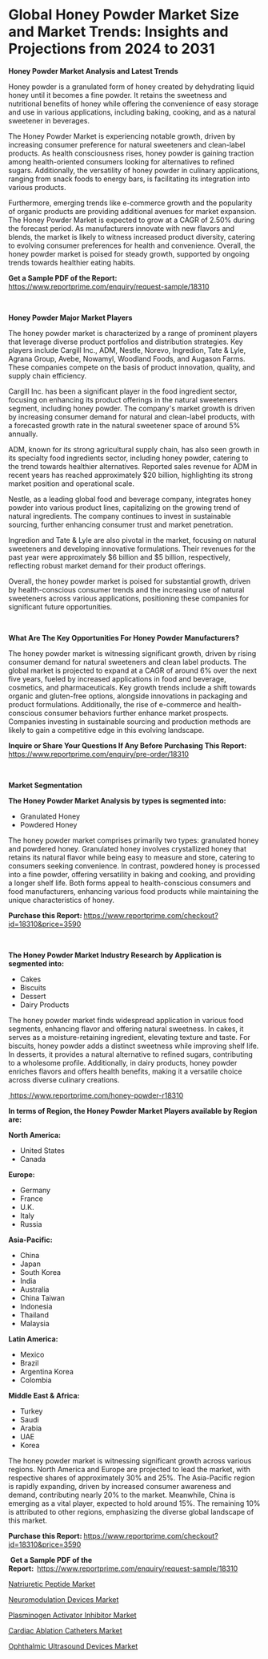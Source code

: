 <p><h1>Global Honey Powder Market Size and Market Trends: Insights and Projections from 2024 to 2031</h1></p><p><strong>Honey Powder Market Analysis and Latest Trends</strong></p>
<p><p>Honey powder is a granulated form of honey created by dehydrating liquid honey until it becomes a fine powder. It retains the sweetness and nutritional benefits of honey while offering the convenience of easy storage and use in various applications, including baking, cooking, and as a natural sweetener in beverages.</p><p>The Honey Powder Market is experiencing notable growth, driven by increasing consumer preference for natural sweeteners and clean-label products. As health consciousness rises, honey powder is gaining traction among health-oriented consumers looking for alternatives to refined sugars. Additionally, the versatility of honey powder in culinary applications, ranging from snack foods to energy bars, is facilitating its integration into various products.</p><p>Furthermore, emerging trends like e-commerce growth and the popularity of organic products are providing additional avenues for market expansion. The Honey Powder Market is expected to grow at a CAGR of 2.50% during the forecast period. As manufacturers innovate with new flavors and blends, the market is likely to witness increased product diversity, catering to evolving consumer preferences for health and convenience. Overall, the honey powder market is poised for steady growth, supported by ongoing trends towards healthier eating habits.</p></p>
<p><strong>Get a Sample PDF of the Report:&nbsp;</strong> <a href="https://www.reportprime.com/enquiry/request-sample/18310?utm_campaign=101&utm_medium=2&utm_source=Github&utm_content=ia&utm_term=21112024&utm_id=honey-powder">https://www.reportprime.com/enquiry/request-sample/18310</a></p>
<p>&nbsp;</p>
<p><strong>Honey Powder Major Market Players</strong></p>
<p><p>The honey powder market is characterized by a range of prominent players that leverage diverse product portfolios and distribution strategies. Key players include Cargill Inc., ADM, Nestle, Norevo, Ingredion, Tate & Lyle, Agrana Group, Avebe, Nowamyl, Woodland Foods, and Augason Farms. These companies compete on the basis of product innovation, quality, and supply chain efficiency.</p><p>Cargill Inc. has been a significant player in the food ingredient sector, focusing on enhancing its product offerings in the natural sweeteners segment, including honey powder. The company's market growth is driven by increasing consumer demand for natural and clean-label products, with a forecasted growth rate in the natural sweetener space of around 5% annually.</p><p>ADM, known for its strong agricultural supply chain, has also seen growth in its specialty food ingredients sector, including honey powder, catering to the trend towards healthier alternatives. Reported sales revenue for ADM in recent years has reached approximately $20 billion, highlighting its strong market position and operational scale.</p><p>Nestle, as a leading global food and beverage company, integrates honey powder into various product lines, capitalizing on the growing trend of natural ingredients. The company continues to invest in sustainable sourcing, further enhancing consumer trust and market penetration.</p><p>Ingredion and Tate & Lyle are also pivotal in the market, focusing on natural sweeteners and developing innovative formulations. Their revenues for the past year were approximately $6 billion and $5 billion, respectively, reflecting robust market demand for their product offerings.</p><p>Overall, the honey powder market is poised for substantial growth, driven by health-conscious consumer trends and the increasing use of natural sweeteners across various applications, positioning these companies for significant future opportunities.</p></p>
<p>&nbsp;</p>
<p><strong>What Are The Key Opportunities For Honey Powder Manufacturers?</strong></p>
<p><p>The honey powder market is witnessing significant growth, driven by rising consumer demand for natural sweeteners and clean label products. The global market is projected to expand at a CAGR of around 6% over the next five years, fueled by increased applications in food and beverage, cosmetics, and pharmaceuticals. Key growth trends include a shift towards organic and gluten-free options, alongside innovations in packaging and product formulations. Additionally, the rise of e-commerce and health-conscious consumer behaviors further enhance market prospects. Companies investing in sustainable sourcing and production methods are likely to gain a competitive edge in this evolving landscape.</p></p>
<p><strong>Inquire or Share Your Questions If Any Before Purchasing This Report:</strong> <a href="https://www.reportprime.com/enquiry/pre-order/18310?utm_campaign=101&utm_medium=2&utm_source=Github&utm_content=ia&utm_term=21112024&utm_id=honey-powder">https://www.reportprime.com/enquiry/pre-order/18310</a></p>
<p>&nbsp;</p>
<p><strong>Market Segmentation</strong></p>
<p><strong>The Honey Powder Market Analysis by types is segmented into:</strong></p>
<p><ul><li>Granulated Honey</li><li>Powdered Honey</li></ul></p>
<p><p>The honey powder market comprises primarily two types: granulated honey and powdered honey. Granulated honey involves crystallized honey that retains its natural flavor while being easy to measure and store, catering to consumers seeking convenience. In contrast, powdered honey is processed into a fine powder, offering versatility in baking and cooking, and providing a longer shelf life. Both forms appeal to health-conscious consumers and food manufacturers, enhancing various food products while maintaining the unique characteristics of honey.</p></p>
<p><strong>Purchase this Report:&nbsp;</strong><a href="https://www.reportprime.com/checkout?id=18310&price=3590&utm_campaign=101&utm_medium=2&utm_source=Github&utm_content=ia&utm_term=21112024&utm_id=honey-powder">https://www.reportprime.com/checkout?id=18310&price=3590</a></p>
<p>&nbsp;</p>
<p><strong>The Honey Powder Market Industry Research by Application is segmented into:</strong></p>
<p><ul><li>Cakes</li><li>Biscuits</li><li>Dessert</li><li>Dairy Products</li></ul></p>
<p><p>The honey powder market finds widespread application in various food segments, enhancing flavor and offering natural sweetness. In cakes, it serves as a moisture-retaining ingredient, elevating texture and taste. For biscuits, honey powder adds a distinct sweetness while improving shelf life. In desserts, it provides a natural alternative to refined sugars, contributing to a wholesome profile. Additionally, in dairy products, honey powder enriches flavors and offers health benefits, making it a versatile choice across diverse culinary creations.</p></p>
<p><a href="https://www.reportprime.com/honey-powder-r18310?utm_campaign=101&utm_medium=2&utm_source=Github&utm_content=ia&utm_term=21112024&utm_id=honey-powder">&nbsp;https://www.reportprime.com/honey-powder-r18310</a></p>
<p><strong>In terms of Region, the Honey Powder Market Players available by Region are:</strong></p>
<p>
    <p> <strong> North America: </strong>
        <ul>
            <li>United States</li>
            <li>Canada</li>
        </ul>
        </p> 
    <p> <strong> Europe: </strong>
        <ul>
            <li>Germany</li>
            <li>France</li>
            <li>U.K.</li>
            <li>Italy</li>
            <li>Russia</li>
        </ul>
        </p> 
    <p> <strong> Asia-Pacific: </strong>
        <ul>
            <li>China</li>
            <li>Japan</li>
            <li>South Korea</li>
            <li>India</li>
            <li>Australia</li>
            <li>China Taiwan</li>
            <li>Indonesia</li>
            <li>Thailand</li>
            <li>Malaysia</li>
        </ul>
        </p> 
    <p> <strong> Latin America: </strong>
        <ul>
            <li>Mexico</li>
            <li>Brazil</li>
            <li>Argentina Korea</li>
            <li>Colombia</li>
        </ul>
        </p> 
    <p> <strong> Middle East & Africa: </strong>
        <ul>
            <li>Turkey</li>
            <li>Saudi</li>
            <li>Arabia</li>
            <li>UAE</li>
            <li>Korea</li>
        </ul>
    </p>
    </p>
<p><p>The honey powder market is witnessing significant growth across various regions. North America and Europe are projected to lead the market, with respective shares of approximately 30% and 25%. The Asia-Pacific region is rapidly expanding, driven by increased consumer awareness and demand, contributing nearly 20% to the market. Meanwhile, China is emerging as a vital player, expected to hold around 15%. The remaining 10% is attributed to other regions, emphasizing the diverse global landscape of this market.</p></p>
<p><strong>Purchase this Report: </strong><a href="https://www.reportprime.com/checkout?id=18310&price=3590&utm_campaign=101&utm_medium=2&utm_source=Github&utm_content=ia&utm_term=21112024&utm_id=honey-powder">https://www.reportprime.com/checkout?id=18310&price=3590</a></p>
<p>&nbsp;<strong>Get a Sample PDF of the Report:&nbsp;&nbsp;</strong><a href="https://www.reportprime.com/enquiry/request-sample/18310?utm_campaign=101&utm_medium=2&utm_source=Github&utm_content=ia&utm_term=21112024&utm_id=honey-powder">https://www.reportprime.com/enquiry/request-sample/18310</a></p>
<p><strong></strong></p>
<p><p><a href="https://issuu.com/reportprime-2/docs/natriuretic-peptide-market-size-203_04223d3fb486c0?utm_campaign=101&utm_medium=2&utm_source=Github&utm_content=ia&utm_term=21112024&utm_id=honey-powder">Natriuretic Peptide Market</a></p><p><a href="https://www.linkedin.com/pulse/comprehensive-evaluation-sustainability-neuromodulation-devices-owx4e?utm_campaign=101&utm_medium=2&utm_source=Github&utm_content=ia&utm_term=21112024&utm_id=honey-powder">Neuromodulation Devices Market</a></p><p><a href="https://issuu.com/reportprime-2/docs/plasminogen-activator-inhibitor-mar_28294c125524f7?utm_campaign=101&utm_medium=2&utm_source=Github&utm_content=ia&utm_term=21112024&utm_id=honey-powder">Plasminogen Activator Inhibitor Market</a></p><p><a href="https://www.linkedin.com/pulse/cardiac-ablation-catheters-market-industry-trends-forecast-period-suaje?utm_campaign=101&utm_medium=2&utm_source=Github&utm_content=ia&utm_term=21112024&utm_id=honey-powder">Cardiac Ablation Catheters Market</a></p><p><a href="https://www.linkedin.com/pulse/ophthalmic-ultrasound-devices-market-indicators-size-regional-vsp8e?utm_campaign=101&utm_medium=2&utm_source=Github&utm_content=ia&utm_term=21112024&utm_id=honey-powder">Ophthalmic Ultrasound Devices Market</a></p></p>